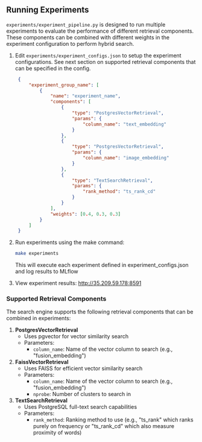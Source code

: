 ## Running Experiments

`experiments/experiment_pipeline.py` is designed to run multiple experiments to evaluate the performance of different retrieval components. These components can be combined with different weights in the experiment configuration to perform hybrid search.

1. Edit `experiments/experiment_configs.json` to setup the experiment configurations. See next section on supported retrieval components that can be specified in the config.

    ``` json
     {
         "experiment_group_name": [
             {
                 "name": "experiment_name",
                 "components": [
                     {
                         "type": "PostgresVectorRetrieval",
                         "params": {
                             "column_name": "text_embedding"
                         }
                     },
                     {
                         "type": "PostgresVectorRetrieval",
                         "params": {
                             "column_name": "image_embedding"
                         }
                     },
                     {
                         "type": "TextSearchRetrieval",
                         "params": {
                             "rank_method": "ts_rank_cd"
                         }
                     }
                 ],
                 "weights": [0.4, 0.3, 0.3]
             }
         ]
     } 
    ```

2. Run experiments using the make command:

    ``` bash
    make experiments
    ```

    This will execute each experiment defined in experiment_configs.json and log results to MLflow

3. View experiment results: <http://35.209.59.178:8591>

### Supported Retrieval Components

The search engine supports the following retrieval components that can be combined in experiments:

1. **PostgresVectorRetrieval**
    - Uses pgvector for vector similarity search
    - Parameters:
        - `column_name`: Name of the vector column to search (e.g., "fusion_embedding")
2. **FaissVectorRetrieval**
    - Uses FAISS for efficient vector similarity search
    - Parameters:
        - `column_name`: Name of the vector column to search (e.g., "fusion_embedding")
        - `nprobe`: Number of clusters to search in
3. **TextSearchRetrieval**
    - Uses PostgreSQL full-text search capabilities
    - Parameters:
        - `rank_method`: Ranking method to use (e.g., "ts_rank" which ranks purely on frequency or "ts_rank_cd" which also measure proximity of words)